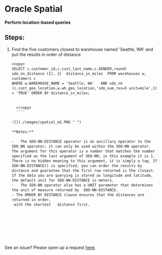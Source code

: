 
# Oracle Spatial  

**Perform location-based queries**

## Steps:


1. Find the five customers closest to warehouse named 'Seattle, WA' and put the results in order of distance
   
     ````
    <copy>
     SELECT c.customer_id,c.cust_last_name,c.GENDER,round( sdo_nn_distance (1), 2)  distance_in_miles  FROM warehouses w, customers c 
     WHERE w.WAREHOUSE_NAME = 'Seattle, WA'   AND sdo_nn
     (c.cust_geo_location,w.wh_geo_location,'sdo_num_res=5 unit=mile',1) = 'TRUE' ORDER BY distance_in_miles;


       </copy>
       ````

   ![](./images/spatial_m2.PNG " ")

   **Notes:**

    -	The SDO-NN-DISTANCE operator is an ancillary operator to the SDO_NN operator; it can only be used within the SDO-NN operator. 
    The argument for this operator is a number that matches the number specified as the last argument of SDO-NN; in this example it is 1. There is no hidden meaning to this argument, it is simply a tag. If SDO-NN-DISTANCE() is specified, you can order the results by distance and guarantee that the first row returned is the closest. If the data you are querying is stored as longitude and latitude, the default unit for SDO-NN-DISTANCE is meters.
    -	The SDO-NN operator also has a UNIT parameter that determines the unit of measure returned by  SDO-NN-DISTANCE.
    - The ORDER BY DISTANCE clause ensures that the distances are returned in order, 
      with the shortest   distance first.








See an issue?  Please open up a request [here](https://github.com/oracle/learning-library/issues).